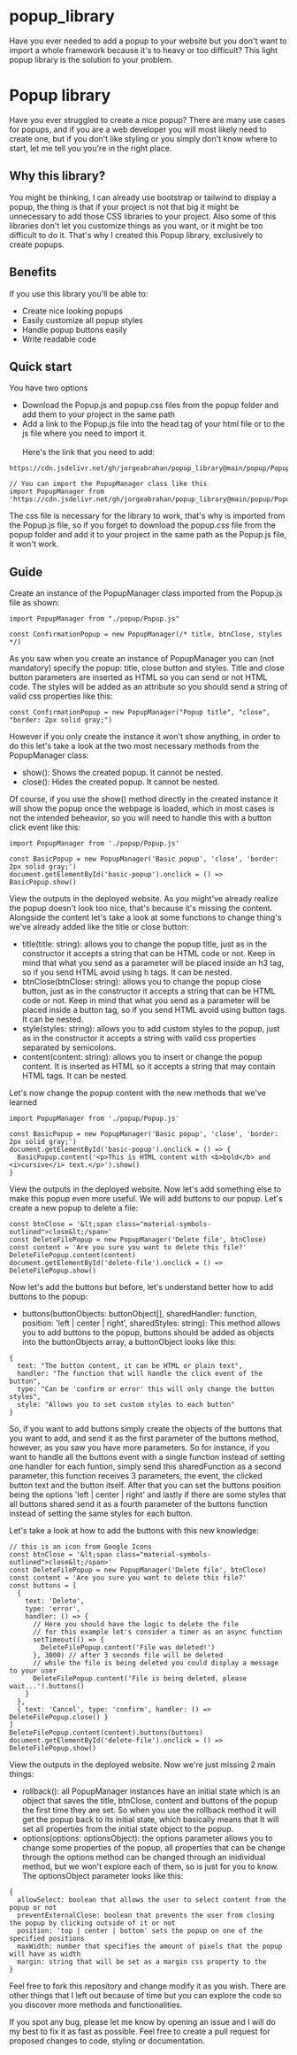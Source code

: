 # popup_library

Have you ever needed to add a popup to your website but you don't want to import a whole framework because it's to heavy or too difficult? This light popup library is the solution to your problem.

<h1>Popup library</h1>
<p>
  Have you ever struggled to create a nice popup? There are many use cases for popups, and if
  you are a web developer you will most likely need to create one, but if you don't like styling
  or you simply don't know where to start, let me tell you you're in the right place.
</p>
<h2>Why this library?</h2>
<p>
  You might be thinking, I can already use bootstrap or tailwind to display a popup, the thing
  is that if your project is not that big it might be unnecessary to add those CSS libraries to
  your project. Also some of this libraries don't let you customize things as you want, or it
  might be too difficult to do it. That's why I created this Popup library, exclusively to
  create popups.
</p>
<h2>Benefits</h2>
<p>If you use this library you'll be able to:</p>
<ul>
  <li>Create nice looking popups</li>
  <li>Easily customize all popup styles</li>
  <li>Handle popup buttons easily</li>
  <li>Write readable code</li>
</ul>
<h2>Quick start</h2>
<p>You have two options</p>
<ul>
  <li>
    Download the Popup.js and popup.css files from the popup folder and add them to your project
    in the same path
  </li>
  <li>
    Add a link to the Popup.js file into the head tag of your html file or to the js file where
    you need to import it.
    <br /><br />
    Here's the link that you need to add:
  </li>
</ul>

```
https://cdn.jsdelivr.net/gh/jorgeabrahan/popup_library@main/popup/Popup.js

// You can import the PopupManager class like this
import PopupManager from 'https://cdn.jsdelivr.net/gh/jorgeabrahan/popup_library@main/popup/Popup.js'
```

<p>
  The css file is necessary for the library to work, that's why is imported from the Popup.js
  file, so if you forget to download the popup.css file from the popup folder and add it to your
  project in the same path as the Popup.js file, it won't work.
</p>
<h2>Guide</h2>
<p>Create an instance of the PopupManager class imported from the Popup.js file as shown:</p>

```
import PopupManager from "./popup/Popup.js"

const ConfirmationPopup = new PopupManager(/* title, btnClose, styles */)
```

<p>
  As you saw when you create an instance of PopupManager you can (not mandatory) specify the
  popup: title, close button and styles. Title and close button parameters are inserted as HTML
  so you can send or not HTML code. The styles will be added as an attribute so you should send
  a string of valid css properties like this:
</p>

```
const ConfirmationPopup = new PopupManager("Popup title", "close", "border: 2px solid gray;")
```

<p>
  However if you only create the instance it won't show anything, in order to do this let's take
  a look at the two most necessary methods from the PopupManager class:
</p>
<ul>
  <li>show(): Shows the created popup. It cannot be nested.</li>
  <li>close(): Hides the created popup. It cannot be nested.</li>
</ul>
<p>
  Of course, if you use the show() method directly in the created instance it will show the
  popup once the webpage is loaded, which in most cases is not the intended beheavior, so you
  will need to handle this with a button click event like this:
</p>

```
import PopupManager from './popup/Popup.js'

const BasicPopup = new PopupManager('Basic popup', 'close', 'border: 2px solid gray;')
document.getElementById('basic-popup').onclick = () => BasicPopup.show()
```

<p>
  View the outputs in the deployed website. As you might've already realize the popup doesn't look too nice, that's because it's missing the content. Alongside the content let's take a look at some functions to change thing's we've already added like the title or close button:
</p>
<ul>
  <li>
    title(title: string): allows you to change the popup title, just as in the constructor it
    accepts a string that can be HTML code or not. Keep in mind that what you send as a
    parameter will be placed inside an h3 tag, so if you send HTML avoid using h tags. It can be
    nested.
  </li>
  <li>
    btnClose(btnClose: string): allows you to change the popup close button, just as in the
    constructor it accepts a string that can be HTML code or not. Keep in mind that what you
    send as a parameter will be placed inside a button tag, so if you send HTML avoid using
    button tags. It can be nested.
  </li>
  <li>
    style(styles: string): allows you to add custom styles to the popup, just as in the
    constructor it accepts a string with valid css properties separated by semicolons.
  </li>
  <li>
    content(content: string): allows you to insert or change the popup content. It is inserted
    as HTML so it accepts a string that may contain HTML tags. It can be nested.
  </li>
</ul>
<p>Let's now change the popup content with the new methods that we've learned</p>

```
import PopupManager from './popup/Popup.js'

const BasicPopup = new PopupManager('Basic popup', 'close', 'border: 2px solid gray;')
document.getElementById('basic-popup').onclick = () => {
  BasicPopup.content('<p>This is HTML content with <b>bold</b> and <i>cursive</i> text.</p>').show()
}
```

<p>
  View the outputs in the deployed website. Now let's add something else to make this popup even more useful. We will add buttons to our popup. Let's create a new popup to delete a file:
</p>

```
const btnClose = '&lt;span class="material-symbols-outlined">close&lt;/span>'
const DeleteFilePopup = new PopupManager('Delete file', btnClose)
const content = 'Are you sure you want to delete this file?'
DeleteFilePopup.content(content)
document.getElementById('delete-file').onclick = () => DeleteFilePopup.show()
```

<p>
  Now let's add the buttons but before, let's understand better how to add buttons to the popup:
</p>
<ul>
  <li>
    buttons(buttonObjects: buttonObject[], sharedHandler: function, position: 'left | center |
    right', sharedStyles: string): This method allows you to add buttons to the popup, buttons
    should be added as objects into the buttonObjects array, a buttonObject looks like this:
  </li>
</ul>

```
{
  text: "The button content, it can be HTML or plain text",
  handler: "The function that will handle the click event of the button",
  type: "Can be 'confirm or error' this will only change the button styles",
  style: "Allows you to set custom styles to each button"
}
```

So, if you want to add buttons simply create the objects of the buttons that you want to
add, and send it as the first parameter of the buttons method, however, as you saw you have
more parameters. So for instance, if you want to handle all the buttons event with a single
function instead of setting one handler for each funtion, simply send this sharedFunction as
a second parameter, this function receives 3 parameters, the event, the clicked button text
and the button itself. After that you can set the buttons position being the options 'left |
center | right' and lastly if there are some styles that all buttons shared send it as a
fourth parameter of the buttons function instead of setting the same styles for each button.

Let's take a look at how to add the buttons with this new knowledge:

```
// this is an icon from Google Icons
const btnClose = '&lt;span class="material-symbols-outlined">close&lt;/span>'
const DeleteFilePopup = new PopupManager('Delete file', btnClose)
const content = 'Are you sure you want to delete this file?'
const buttons = [
  {
    text: 'Delete',
    type: 'error',
    handler: () => {
      // Here you should have the logic to delete the file
      // for this example let's consider a timer as an async function
      setTimeout(() => {
        DeleteFilePopup.content('File was deleted!')
      }, 3000) // after 3 seconds file will be deleted
      // while the file is being deleted you could display a message to your user
      DeleteFilePopup.content('File is being deleted, please wait...').buttons()
    }
  },
  { text: 'Cancel', type: 'confirm', handler: () => DeleteFilePopup.close() }
]
DeleteFilePopup.content(content).buttons(buttons)
document.getElementById('delete-file').onclick = () => DeleteFilePopup.show()
```

<p>View the outputs in the deployed website. Now we're just missing 2 main things:</p>
<ul>
  <li>
    rollback(): all PopupManager instances have an initial state which is an object that saves
    the title, btnClose, content and buttons of the popup the first time they are set. So when
    you use the rollback method it will get the popup back to its initial state, which basically
    means that It will set all properties from the initial state object to the popup.
  </li>
  <li>
    options(options: optionsObject): the options parameter allows you to change some properties
    of the popup, all properties that can be change through the options method can be changed
    through an inidividual method, but we won't explore each of them, so is just for you to
    know. The optionsObject parameter looks like this:
  </li>
</ul>

```
{
  allowSelect: boolean that allows the user to select content from the popup or not
  preventExternalClose: boolean that prevents the user from closing the popup by clicking outside of it or not
  position: 'top | center | bottom' sets the popup on one of the specified positions
  maxWidth: number that specifies the amount of pixels that the popup will have as width
  margin: string that will be set as a margin css property to the
}
```

<p>
  Feel free to fork this repository and change modify it as you wish. There are other things
  that I left out because of time but you can explore the code so you discover more methods and
  functionalities.
</p>
<p>
  If you spot any bug, please let me know by opening an issue and I will do my best to fix it as
  fast as possible. Feel free to create a pull request for proposed changes to code, styling or
  documentation.
</p>
